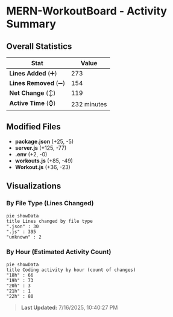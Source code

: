 # MERN-WorkoutBoard - Activity Summary 

## Overall Statistics

| Stat                   | Value                                                             |
| ---------------------- | ----------------------------------------------------------------- |
| **Lines Added** (➕)   | 273                                          |
| **Lines Removed** (➖) | 154                                        |
| **Net Change** (↕)    | 119                |
| **Active Time** (⌚)   | 232 minutes |


## Modified Files
- **package.json** (+25, -5)
- **server.js** (+125, -77)
- **.env** (+2, -0)
- **workouts.js** (+85, -49)
- **Workout.js** (+36, -23)

## Visualizations

### By File Type (Lines Changed)

```mermaid
pie showData
title Lines changed by file type
".json" : 30
".js" : 395
"unknown" : 2
```

### By Hour (Estimated Activity Count)

```mermaid
pie showData
title Coding activity by hour (count of changes)
"18h" : 66
"19h" : 73
"20h" : 3
"21h" : 1
"22h" : 80
```


> **Last Updated:** 7/16/2025, 10:40:27 PM